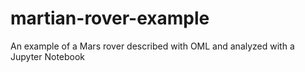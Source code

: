 # martian-rover-example
An example of a Mars rover described with OML and analyzed with a Jupyter Notebook
